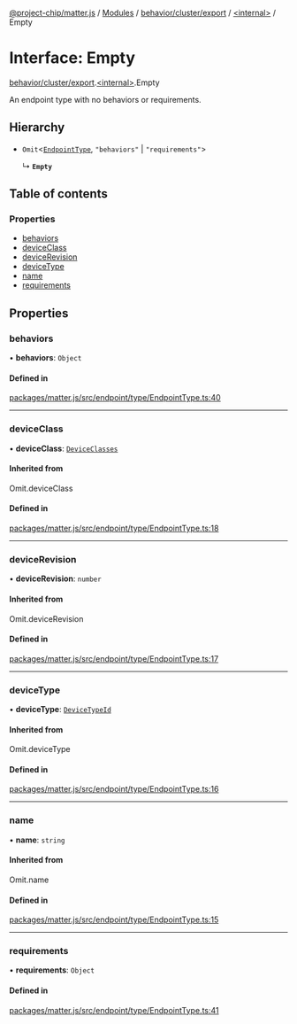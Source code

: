 [@project-chip/matter.js](../README.md) / [Modules](../modules.md) / [behavior/cluster/export](../modules/behavior_cluster_export.md) / [\<internal\>](../modules/behavior_cluster_export._internal_.md) / Empty

# Interface: Empty

[behavior/cluster/export](../modules/behavior_cluster_export.md).[\<internal\>](../modules/behavior_cluster_export._internal_.md).Empty

An endpoint type with no behaviors or requirements.

## Hierarchy

- `Omit`\<[`EndpointType`](behavior_cluster_export._internal_.EndpointType-1.md), ``"behaviors"`` \| ``"requirements"``\>

  ↳ **`Empty`**

## Table of contents

### Properties

- [behaviors](behavior_cluster_export._internal_.Empty.md#behaviors)
- [deviceClass](behavior_cluster_export._internal_.Empty.md#deviceclass)
- [deviceRevision](behavior_cluster_export._internal_.Empty.md#devicerevision)
- [deviceType](behavior_cluster_export._internal_.Empty.md#devicetype)
- [name](behavior_cluster_export._internal_.Empty.md#name)
- [requirements](behavior_cluster_export._internal_.Empty.md#requirements)

## Properties

### behaviors

• **behaviors**: `Object`

#### Defined in

[packages/matter.js/src/endpoint/type/EndpointType.ts:40](https://github.com/project-chip/matter.js/blob/2d9f2165d2672864fda3496a6d0d5f93597f82c6/packages/matter.js/src/endpoint/type/EndpointType.ts#L40)

___

### deviceClass

• **deviceClass**: [`DeviceClasses`](../enums/device_export.DeviceClasses.md)

#### Inherited from

Omit.deviceClass

#### Defined in

[packages/matter.js/src/endpoint/type/EndpointType.ts:18](https://github.com/project-chip/matter.js/blob/2d9f2165d2672864fda3496a6d0d5f93597f82c6/packages/matter.js/src/endpoint/type/EndpointType.ts#L18)

___

### deviceRevision

• **deviceRevision**: `number`

#### Inherited from

Omit.deviceRevision

#### Defined in

[packages/matter.js/src/endpoint/type/EndpointType.ts:17](https://github.com/project-chip/matter.js/blob/2d9f2165d2672864fda3496a6d0d5f93597f82c6/packages/matter.js/src/endpoint/type/EndpointType.ts#L17)

___

### deviceType

• **deviceType**: [`DeviceTypeId`](../modules/datatype_export.md#devicetypeid)

#### Inherited from

Omit.deviceType

#### Defined in

[packages/matter.js/src/endpoint/type/EndpointType.ts:16](https://github.com/project-chip/matter.js/blob/2d9f2165d2672864fda3496a6d0d5f93597f82c6/packages/matter.js/src/endpoint/type/EndpointType.ts#L16)

___

### name

• **name**: `string`

#### Inherited from

Omit.name

#### Defined in

[packages/matter.js/src/endpoint/type/EndpointType.ts:15](https://github.com/project-chip/matter.js/blob/2d9f2165d2672864fda3496a6d0d5f93597f82c6/packages/matter.js/src/endpoint/type/EndpointType.ts#L15)

___

### requirements

• **requirements**: `Object`

#### Defined in

[packages/matter.js/src/endpoint/type/EndpointType.ts:41](https://github.com/project-chip/matter.js/blob/2d9f2165d2672864fda3496a6d0d5f93597f82c6/packages/matter.js/src/endpoint/type/EndpointType.ts#L41)
